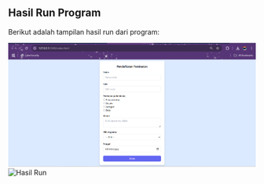 ## Hasil Run Program

Berikut adalah tampilan hasil run dari program:

![Hasil Run](Screenshot1.png)
![Hasil Run](Screenshot2.pngpng)
